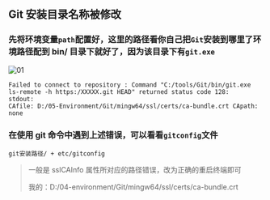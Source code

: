## Git 安装目录名称被修改

### 先将环境变量`path`配置好，这里的路径看你自己把`Git`安装到哪里了环境路径配到 bin/ 目录下就好了，因为该目录下有`git.exe`

![01](https://gitee.com/feng-picgo-images/images/raw/master/img/git/01-环境变量配置.png)

```shell
Failed to connect to repository : Command "C:/tools/Git/bin/git.exe ls-remote -h https:/XXXXX.git HEAD" returned status code 128:
stdout:
CAfile: D:/05-Environment/Git/mingw64/ssl/certs/ca-bundle.crt CApath: none
```

### 在使用 git 命令中遇到上述错误，可以看看`gitconfig`文件

```shell
git安装路径/ + etc/gitconfig
```

> 一般是 sslCAInfo 属性所对应的路径错误，改为正确的重启终端即可
>
> 我的：D:/04-environment/Git/mingw64/ssl/certs/ca-bundle.crt

